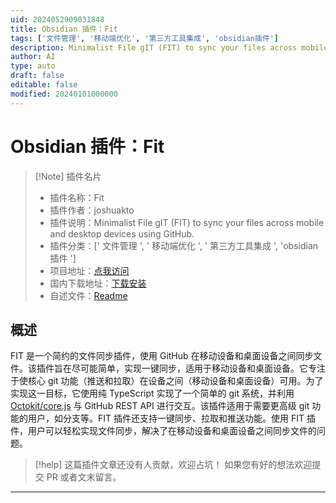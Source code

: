 ```yaml
---
uid: 2024052909031848
title: Obsidian 插件：Fit
tags: ['文件管理', '移动端优化', '第三方工具集成', 'obsidian插件']
description: Minimalist File gIT (FIT) to sync your files across mobile and desktop devices using GitHub.
author: AI
type: auto
draft: false
editable: false
modified: 20240101000000
---
```


# Obsidian 插件：Fit

> [!Note] 插件名片
> - 插件名称：Fit
> - 插件作者：joshuakto
> - 插件说明：Minimalist File gIT (FIT) to sync your files across mobile and desktop devices using GitHub.
> - 插件分类：[' 文件管理 ', ' 移动端优化 ', ' 第三方工具集成 ', 'obsidian 插件 ']
> - 项目地址：[点我访问](https://github.com/joshuakto/fit)
> - 国内下载地址：[下载安装](https://pkmer.cn/products/plugin/pluginMarket/?fit)
> - 自述文件：[Readme](https://ghproxy.net/https://raw.githubusercontent.com/joshuakto/fit/master/README.md)

## 概述

FIT 是一个简约的文件同步插件，使用 GitHub 在移动设备和桌面设备之间同步文件。该插件旨在尽可能简单，实现一键同步，适用于移动设备和桌面设备。它专注于使核心 git 功能（推送和拉取）在设备之间（移动设备和桌面设备）可用。为了实现这一目标，它使用纯 TypeScript 实现了一个简单的 git 系统，并利用 [Octokit/core.js](https://github.com/octokit/core.js/) 与 GitHub REST API 进行交互。该插件适用于需要更高级 git 功能的用户，如分支等。FIT 插件还支持一键同步、拉取和推送功能。使用 FIT 插件，用户可以轻松实现文件同步，解决了在移动设备和桌面设备之间同步文件的问题。

> [!help]
> 这篇插件文章还没有人贡献，欢迎占坑！
> 如果您有好的想法欢迎提交 PR 或者文末留言。

---



